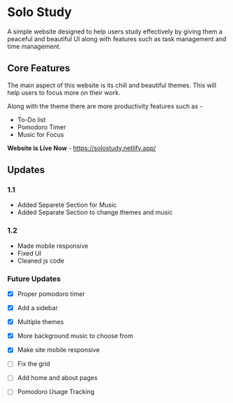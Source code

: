 # Solo Study
A simple website designed to help users study effectively by giving them a peaceful and beautiful UI along with features such as task management and time management.

## Core Features
The main aspect of this website is its chill and beautiful themes. This will help users to focus more on their work.

Along with the theme there are more productivity features such as - 
- To-Do list 
- Pomodoro Timer
- Music for Focus


**Website is Live Now** - https://solostudy.netlify.app/

## Updates
### 1.1
- Added Separete Section for Music
- Added Separate Section to change themes and music

### 1.2
- Made mobile responsive 
- Fixed UI
- Cleaned js code


### Future Updates
- [x] Proper pomodoro timer
- [x] Add a sidebar  
- [x] Multiple themes  
- [x] More background music to choose from
- [x] Make site mobile responsive
- [ ] Fix the grid
- [ ] Add home and about pages
- [ ] Pomodoro Usage Tracking


